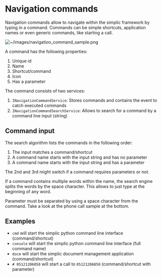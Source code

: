 # Navigation commands

Navigation commands allow to navigate within the simplic framework by typing in a command. Commands
can be simple shortcuts, application names or even generic commands, like starting a call.

![~/images/navigation_command_sample.png](~/images/navigation_command_sample.png)

A command has the following properties:

 1. Unique id
 2. Name
 4. Shortcut/command
 5. Icon
 6. Has a parameter

The command consists of two services:

1. `INavigationCommandService`: Stores commands and contains the event to catch executed commands
2. `INavigationCommandSearchService`: Allows to search for a command by a command line input (string)

## Command input

The search algorithm lists the commands in the following order:

1. The input matches a command/shortcut
2. A command name starts with the input string and has no parameter
3. A command name starts with the input string and has a parameter

The 2nd and 3rd might switch if a command requires parameters or not.

If a command contains multiple words within the name, the search engine splits the words by the space character.
This allows to just type at the beginning of any word.

Parameter must be separated by using a space character from the command. Take a look at the phone call sample at the bottom.

## Examples

* `cmd` will start the simplic python command line interface (command/shortcut)
* `console` will start the simplic python command line interface (full command name)
* `docm` will start the simplic document management application (command/shortcut)
* `# 05121206850` will start a call to `05121206850` (command/shortcut with parameter)
 